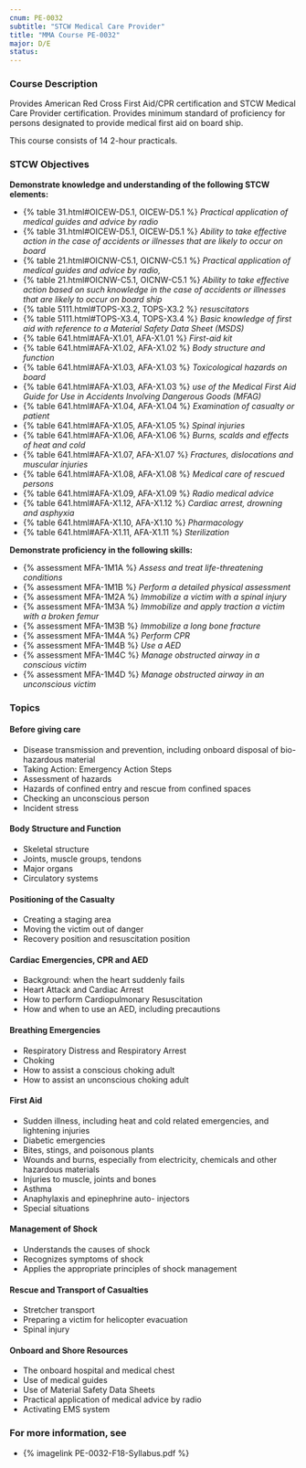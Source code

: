 ```yaml
---
cnum: PE-0032
subtitle: "STCW Medical Care Provider"
title: "MMA Course PE-0032"
major: D/E
status: 
---
```


### Course Description

Provides American Red Cross First Aid/CPR certification and STCW Medical Care Provider certification. Provides minimum standard of proficiency for persons designated to provide medical first aid on board ship.

This course consists of 14 2-hour practicals.


### STCW Objectives

**Demonstrate knowledge and understanding of the following STCW elements:**

* {% table 31.html#OICEW-D5.1, OICEW-D5.1 %} *Practical application of medical guides and advice by radio*
* {% table 31.html#OICEW-D5.1, OICEW-D5.1 %} *Ability to take effective action in the case of accidents or illnesses that are likely to occur on board*
* {% table 21.html#OICNW-C5.1, OICNW-C5.1 %} *Practical application of medical guides and advice by radio,*
* {% table 21.html#OICNW-C5.1, OICNW-C5.1 %} *Ability to take effective action based on such knowledge in the case of accidents or illnesses that are likely to occur on board ship*
* {% table 5111.html#TOPS-X3.2, TOPS-X3.2 %} *resuscitators*
* {% table 5111.html#TOPS-X3.4, TOPS-X3.4 %} *Basic knowledge of first aid with reference to a Material Safety Data Sheet (MSDS)*
* {% table 641.html#AFA-X1.01, AFA-X1.01 %} *First-aid kit*
* {% table 641.html#AFA-X1.02, AFA-X1.02 %} *Body structure and function*
* {% table 641.html#AFA-X1.03, AFA-X1.03 %} *Toxicological hazards on board*
* {% table 641.html#AFA-X1.03, AFA-X1.03 %} *use of the Medical First Aid Guide for Use in Accidents Involving Dangerous Goods (MFAG)*
* {% table 641.html#AFA-X1.04, AFA-X1.04 %} *Examination of casualty or patient*
* {% table 641.html#AFA-X1.05, AFA-X1.05 %} *Spinal injuries*
* {% table 641.html#AFA-X1.06, AFA-X1.06 %} *Burns, scalds and effects of heat and cold*
* {% table 641.html#AFA-X1.07, AFA-X1.07 %} *Fractures, dislocations and muscular injuries*
* {% table 641.html#AFA-X1.08, AFA-X1.08 %} *Medical care of rescued persons*
* {% table 641.html#AFA-X1.09, AFA-X1.09 %} *Radio medical advice*
* {% table 641.html#AFA-X1.12, AFA-X1.12 %} *Cardiac arrest, drowning and asphyxia*
* {% table 641.html#AFA-X1.10, AFA-X1.10 %} *Pharmacology*
* {% table 641.html#AFA-X1.11, AFA-X1.11 %} *Sterilization*

**Demonstrate proficiency in the following skills:**

* {% assessment MFA-1M1A %} *Assess and treat life-threatening conditions*
* {% assessment MFA-1M1B %} *Perform a detailed physical assessment*
* {% assessment MFA-1M2A %} *Immobilize a victim with a spinal injury*
* {% assessment MFA-1M3A %} *Immobilize and apply traction a victim with a broken femur*
* {% assessment MFA-1M3B %} *Immobilize a long bone fracture*
* {% assessment MFA-1M4A %} *Perform CPR*
* {% assessment MFA-1M4B %} *Use a AED*
* {% assessment MFA-1M4C %} *Manage obstructed airway in a conscious victim*
* {% assessment MFA-1M4D %} *Manage obstructed airway in an unconscious victim*

### Topics

#### Before giving care

*	Disease transmission and prevention, including onboard disposal of bio-hazardous material 
*	Taking Action: Emergency Action Steps
*	Assessment of hazards
*	Hazards of confined entry and rescue from confined spaces
*	Checking an unconscious person
*	Incident stress 

#### Body Structure and Function

*	Skeletal structure
*	Joints, muscle groups, tendons
*	Major organs
*	Circulatory systems

#### Positioning of the Casualty

*	Creating a staging area
*	Moving the victim out of danger
*	Recovery position and resuscitation position

#### Cardiac Emergencies, CPR and AED

*	Background: when the heart suddenly fails
*	Heart Attack and Cardiac Arrest
*	How to perform Cardiopulmonary Resuscitation
*	How and when to use an AED, including precautions

#### Breathing Emergencies

*	Respiratory Distress and Respiratory Arrest
*	Choking
*	How to assist a conscious choking adult
*	How to assist an unconscious choking adult

#### First Aid

*	Sudden illness, including heat and cold related emergencies, and lightening injuries
*	Diabetic emergencies
*	Bites, stings, and poisonous plants
*	Wounds and burns, especially from electricity, chemicals and other hazardous materials
*	Injuries to muscle, joints and bones
*	Asthma
*	Anaphylaxis and epinephrine auto- injectors
*	Special situations

#### Management of Shock

*	Understands the causes of shock
*	Recognizes symptoms of shock
*	Applies the appropriate principles of shock management

#### Rescue and Transport of Casualties

*	Stretcher transport
*	Preparing a victim for helicopter evacuation
*	Spinal injury

#### Onboard and Shore Resources

*	The onboard hospital and medical chest
*	Use of medical guides
*	Use of Material Safety Data Sheets
*	Practical application of medical advice by radio
*	Activating EMS system



### For more information, see 

* {% imagelink PE-0032-F18-Syllabus.pdf %} 



